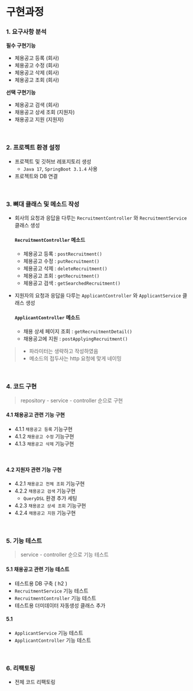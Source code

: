 # 구현과정

### 1. 요구사항 분석

**필수 구현기능**

- 체용공고 등록 (회사)
- 체용공고 수정 (회사)
- 체용공고 삭제 (회사)
- 체용공고 조회 (회사)

**선택 구현기능**

- 체용공고 검색 (회사)
- 채용공고 상세 조회 (지원자)
- 채용공고 지원 (지원자)

<br>

### 2. 프로젝트 환경 설정

- 프로젝트 및 깃허브 레포지토리 생성
    - `Java 17`, `SpringBoot 3.1.4` 사용
- 프로젝트와 DB 연결

<br>

### 3. 뼈대 클래스 및 메소드 작성

- 회사의 요청과 응답을 다루는 `RecruitmentController` 와 `RecruitmentService` 클래스 생성

  #### `RecruitmentController` 메소드
    - 체용공고 등록 : `postRecruitment()`
    - 체용공고 수정 : `putRecruitment()`
    - 체용공고 삭제 : `deleteRecruitment()`
    - 체용공고 조회 : `getRecruitment()`
    - 체용공고 검색 : `getSearchedRecruitment()`

- 지원자의 요청과 응답을 다루는 `ApplicantController` 와 `ApplicantService` 클래스 생성

  #### `ApplicantController` 메소드
    - 채용 상세 페이지 조회 : `getRecruitmentDetail()`
    - 채용공고에 지원 : `postApplyingRecruitment()`

> - 파라미터는 생략하고 작성하였음
> - 메소드의 접두사는 http 요청에 맞게 네이밍

<br>

### 4. 코드 구현
> repository - service - controller 순으로 구현

#### 4.1 채용공고 관련 기능 구현
  - 4.1.1 `채용공고 등록` 기능구현
  - 4.1.2 `채용공고 수정` 기능구현
  - 4.1.3 `채용공고 삭제` 기능구현

<br>

#### 4.2 지원자 관련 기능 구현
- 4.2.1 `채용공고 전체 조회` 기능구현
- 4.2.2 `채용공고 검색` 기능구현
  - `QueryDSL` 환경 추가 세팅
- 4.2.3 `채용공고 상세 조회` 기능구현
- 4.2.4 `채용공고 지원` 기능구현

<br>

### 5. 기능 테스트
> service - controller 순으로 기능 테스트 

#### 5.1 채용공고 관련 기능 테스트
- 테스트용 DB 구축 ( h2 )
- `RecruitmentService` 기능 테스트
- `RecruitmentController` 기능 테스트
- 테스트용 더미데이터 자동생성 클래스 추가

#### 5.1
- `ApplicantService` 기능 테스트
- `ApplicantController` 기능 테스트

<br>

### 6. 리팩토링
- 전체 코드 리팩토링

<br>
<br>